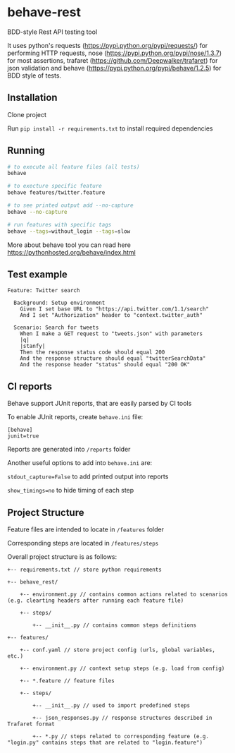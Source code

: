 # behave-rest

BDD-style Rest API testing tool

It uses python's requests (https://pypi.python.org/pypi/requests/) for performing HTTP requests, nose (https://pypi.python.org/pypi/nose/1.3.7) for most assertions, trafaret (https://github.com/Deepwalker/trafaret) for json validation and behave (https://pypi.python.org/pypi/behave/1.2.5) for BDD style of tests.

## Installation
Clone project

Run `pip install -r requirements.txt` to install required dependencies

## Running

```bash
# to execute all feature files (all tests)
behave

# to execture specific feature
behave features/twitter.feature

# to see printed output add --no-capture
behave --no-capture

# run features with specific tags
behave --tags=without_login --tags=slow

```
More about behave tool you can read here https://pythonhosted.org/behave/index.html

## Test example
```cucumber
Feature: Twitter search

  Background: Setup environment
    Given I set base URL to "https://api.twitter.com/1.1/search"
    And I set "Authorization" header to "context.twitter_auth"
  
  Scenario: Search for tweets
    When I make a GET request to "tweets.json" with parameters
    |q|
    |stanfy|
    Then the response status code should equal 200
    And the response structure should equal "twitterSearchData"
    And the response header "status" should equal "200 OK"
```

## CI reports
Behave support JUnit reports, that are easily parsed by CI tools

To enable JUnit reports, create `behave.ini` file:
```
[behave]
junit=true
```
Reports are generated into `/reports` folder

Another useful options to add into `behave.ini` are:

`stdout_capture=False` to add printed output into reports

`show_timings=no` to hide timing of each step

## Project Structure

Feature files are intended to locate in `/features` folder

Corresponding steps are located in `/features/steps`

Overall project structure is as follows:

```
+-- requirements.txt // store python requirements

+-- behave_rest/
    
    +-- environment.py // contains common actions related to scenarios (e.g. clearting headers after running each feature file)

    +-- steps/

        +-- __init__.py // contains common steps definitions

+-- features/

    +-- conf.yaml // store project config (urls, global variables, etc.)

    +-- environment.py // context setup steps (e.g. load from config)

    +-- *.feature // feature files

    +-- steps/

        +-- __init__.py // used to import predefined steps

        +-- json_responses.py // response structures described in Trafaret format

        +-- *.py // steps related to corresponding feature (e.g. "login.py" contains steps that are related to "login.feature")  
        
```
